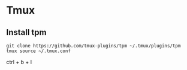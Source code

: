# Tmux

## Install tpm

```
git clone https://github.com/tmux-plugins/tpm ~/.tmux/plugins/tpm
tmux source ~/.tmux.conf
```

ctrl + b + I


